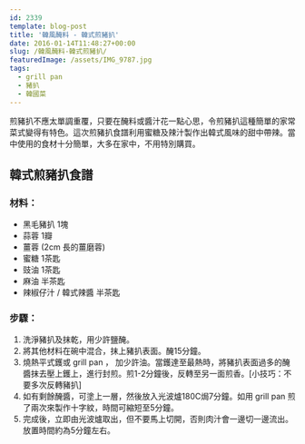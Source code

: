 ```yaml
---
id: 2339
template: blog-post
title: '韓風醃料 - 韓式煎豬扒'
date: 2016-01-14T11:48:27+00:00
slug: /韓風醃料-韓式煎豬扒/
featuredImage: /assets/IMG_9787.jpg
tags:
  - grill pan
  - 豬扒
  - 韓國菜
---
```

煎豬扒不應太單調重覆，只要在醃料或醬汁花一點心思，令煎豬扒這種簡單的家常菜式變得有特色。這次煎豬扒食譜利用蜜糖及辣汁製作出韓式風味的甜中帶辣。當中使用的食材十分簡單，大多在家中，不用特別購買。

<!--more-->

## 韓式煎豬扒食譜

### 材料：

* 黑毛豬扒 1塊
* 蒜蓉 1瓣
* 薑蓉 (2cm 長的薑磨蓉)
* 蜜糖 1茶匙
* 豉油 1茶匙
* 麻油 半茶匙
* 辣椒仔汁 / 韓式辣醬 半茶匙

### 步驟：

1.   洗淨豬扒及抹乾，用少許鹽醃。
2.   將其他材料在碗中混合，抹上豬扒表面。醃15分鐘。
3.   燒熱平式鑊或 grill pan ， 加少許油。當鑊達至最熱時，將豬扒表面過多的醃醬抹去壓上鑊上，進行封煎。煎1-2分鐘後，反轉至另一面煎香。[小技巧：不要多次反轉豬扒]
4.   如有剩餘醃醬，可塗上一層，然後放入光波爐180C焗7分鐘。如用 grill pan 煎了兩次來製作十字紋，時間可縮短至5分鐘。
5.   完成後，立即由光波爐取出，但不要馬上切開，否則肉汁會一邊切一邊流出。放置時間約為5分鐘左右。